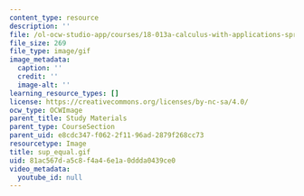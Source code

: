 ```yaml
---
content_type: resource
description: ''
file: /ol-ocw-studio-app/courses/18-013a-calculus-with-applications-spring-2005/81ac567da5c8f4a46e1a0ddda0439ce0_sup_equal.gif
file_size: 269
file_type: image/gif
image_metadata:
  caption: ''
  credit: ''
  image-alt: ''
learning_resource_types: []
license: https://creativecommons.org/licenses/by-nc-sa/4.0/
ocw_type: OCWImage
parent_title: Study Materials
parent_type: CourseSection
parent_uid: e8cdc347-f062-2f11-96ad-2879f268cc73
resourcetype: Image
title: sup_equal.gif
uid: 81ac567d-a5c8-f4a4-6e1a-0ddda0439ce0
video_metadata:
  youtube_id: null
---
```

